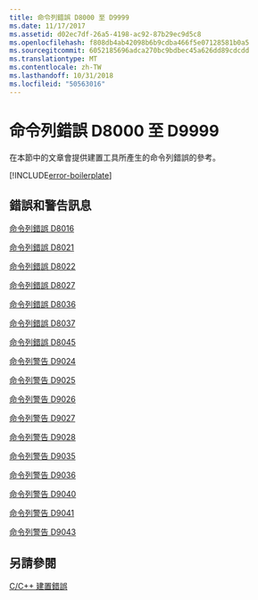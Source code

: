 ```yaml
---
title: 命令列錯誤 D8000 至 D9999
ms.date: 11/17/2017
ms.assetid: d02ec7df-26a5-4198-ac92-87b29ec9d5c8
ms.openlocfilehash: f808db4ab42098b6b9cdba466f5e07128581b0a5
ms.sourcegitcommit: 6052185696adca270bc9bdbec45a626dd89cdcdd
ms.translationtype: MT
ms.contentlocale: zh-TW
ms.lasthandoff: 10/31/2018
ms.locfileid: "50563016"
---
```

# <a name="command-line-errors-d8000-through-d9999"></a>命令列錯誤 D8000 至 D9999

在本節中的文章會提供建置工具所產生的命令列錯誤的參考。

[!INCLUDE[error-boilerplate](../../error-messages/includes/error-boilerplate.md)]

## <a name="error-and-warning-messages"></a>錯誤和警告訊息

[命令列錯誤 D8016](../../error-messages/tool-errors/command-line-error-d8016.md)

[命令列錯誤 D8021](../../error-messages/tool-errors/command-line-error-d8021.md)

[命令列錯誤 D8022](../../error-messages/tool-errors/command-line-error-d8022.md)

[命令列錯誤 D8027](../../error-messages/tool-errors/command-line-error-d8027.md)

[命令列錯誤 D8036](../../error-messages/tool-errors/command-line-error-d8036.md)

[命令列錯誤 D8037](../../error-messages/tool-errors/command-line-error-d8037.md)

[命令列錯誤 D8045](../../error-messages/tool-errors/command-line-error-d8045.md)

[命令列警告 D9024](../../error-messages/tool-errors/command-line-warning-d9024.md)

[命令列警告 D9025](../../error-messages/tool-errors/command-line-warning-d9025.md)

[命令列警告 D9026](../../error-messages/tool-errors/command-line-warning-d9026.md)

[命令列警告 D9027](../../error-messages/tool-errors/command-line-warning-d9027.md)

[命令列警告 D9028](../../error-messages/tool-errors/command-line-warning-d9028.md)

[命令列警告 D9035](../../error-messages/tool-errors/command-line-warning-d9035.md)

[命令列警告 D9036](../../error-messages/tool-errors/command-line-warning-d9036.md)

[命令列警告 D9040](../../error-messages/tool-errors/command-line-warning-d9040.md)

[命令列警告 D9041](../../error-messages/tool-errors/command-line-warning-d9041.md)

[命令列警告 D9043](../../error-messages/tool-errors/command-line-warning-d9043.md)

## <a name="see-also"></a>另請參閱

[C/C++ 建置錯誤](../../error-messages/compiler-errors-1/c-cpp-build-errors.md)